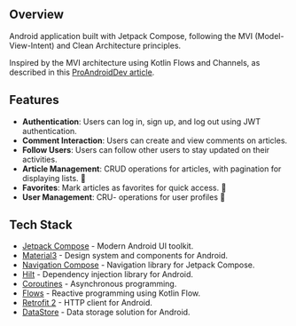 ## Overview

Android application built with Jetpack Compose, following the MVI (Model-View-Intent) and Clean Architecture principles.

Inspired by the MVI architecture using Kotlin Flows and Channels, as described in this [ProAndroidDev article](https://proandroiddev.com/mvi-architecture-with-kotlin-flows-and-channels-d36820b2028d).

## Features

- **Authentication**: Users can log in, sign up, and log out using JWT authentication.
- **Comment Interaction**: Users can create and view comments on articles.
- **Follow Users**: Users can follow other users to stay updated on their activities.
- **Article Management**: CRUD operations for articles, with pagination for displaying lists. :construction:
- **Favorites**: Mark articles as favorites for quick access. :construction:
- **User Management**: CRU- operations for user profiles :construction:

## Tech Stack

- [Jetpack Compose](https://developer.android.com/jetpack/compose) - Modern Android UI toolkit.
- [Material3](https://m3.material.io/) - Design system and components for Android.
- [Navigation Compose](https://developer.android.com/jetpack/compose/navigation) - Navigation library for Jetpack Compose.
- [Hilt](https://dagger.dev/hilt/) - Dependency injection library for Android.
- [Coroutines](https://kotlinlang.org/docs/coroutines-overview.html) - Asynchronous programming.
- [Flows](https://kotlinlang.org/docs/flow.html) - Reactive programming using Kotlin Flow.
- [Retrofit 2](https://square.github.io/retrofit/) - HTTP client for Android.
- [DataStore](https://developer.android.com/topic/libraries/architecture/datastore) - Data storage solution for Android.
